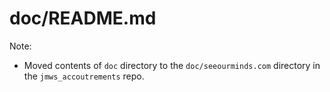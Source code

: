 # doc/README.md

Note:

- Moved contents of `doc` directory to the `doc/seeourminds.com` directory in the `jmws_accoutrements` repo.


